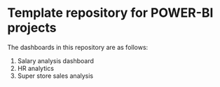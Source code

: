 # Template repository for POWER-BI projects
The dashboards in this repository are as follows: 
  1. Salary analysis dashboard
  2. HR analytics
  3. Super store sales analysis
